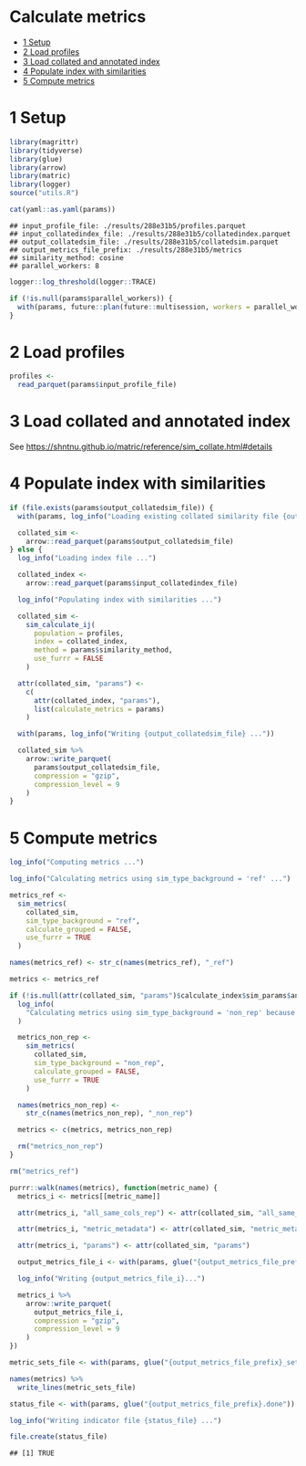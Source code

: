 Calculate metrics
================

- [1 Setup](#1-setup)
- [2 Load profiles](#2-load-profiles)
- [3 Load collated and annotated
  index](#3-load-collated-and-annotated-index)
- [4 Populate index with
  similarities](#4-populate-index-with-similarities)
- [5 Compute metrics](#5-compute-metrics)

# 1 Setup

``` r
library(magrittr)
library(tidyverse)
library(glue)
library(arrow)
library(matric)
library(logger)
source("utils.R")
```

``` r
cat(yaml::as.yaml(params))
```

    ## input_profile_file: ./results/288e31b5/profiles.parquet
    ## input_collatedindex_file: ./results/288e31b5/collatedindex.parquet
    ## output_collatedsim_file: ./results/288e31b5/collatedsim.parquet
    ## output_metrics_file_prefix: ./results/288e31b5/metrics
    ## similarity_method: cosine
    ## parallel_workers: 8

``` r
logger::log_threshold(logger::TRACE)
```

``` r
if (!is.null(params$parallel_workers)) {
  with(params, future::plan(future::multisession, workers = parallel_workers))
}
```

# 2 Load profiles

``` r
profiles <-
  read_parquet(params$input_profile_file)
```

# 3 Load collated and annotated index

See <https://shntnu.github.io/matric/reference/sim_collate.html#details>

# 4 Populate index with similarities

``` r
if (file.exists(params$output_collatedsim_file)) {
  with(params, log_info("Loading existing collated similarity file {output_collatedsim_file} ... "))

  collated_sim <-
    arrow::read_parquet(params$output_collatedsim_file)
} else {
  log_info("Loading index file ...")

  collated_index <-
    arrow::read_parquet(params$input_collatedindex_file)

  log_info("Populating index with similarities ...")

  collated_sim <-
    sim_calculate_ij(
      population = profiles,
      index = collated_index,
      method = params$similarity_method,
      use_furrr = FALSE
    )

  attr(collated_sim, "params") <-
    c(
      attr(collated_index, "params"),
      list(calculate_metrics = params)
    )

  with(params, log_info("Writing {output_collatedsim_file} ..."))

  collated_sim %>%
    arrow::write_parquet(
      params$output_collatedsim_file,
      compression = "gzip",
      compression_level = 9
    )
}
```

# 5 Compute metrics

``` r
log_info("Computing metrics ...")

log_info("Calculating metrics using sim_type_background = 'ref' ...")

metrics_ref <-
  sim_metrics(
    collated_sim,
    sim_type_background = "ref",
    calculate_grouped = FALSE,
    use_furrr = TRUE
  )

names(metrics_ref) <- str_c(names(metrics_ref), "_ref")

metrics <- metrics_ref

if (!is.null(attr(collated_sim, "params")$calculate_index$sim_params$any_different_cols_non_rep)) {
  log_info(
    "Calculating metrics using sim_type_background = 'non_rep' because `any_different_cols_non_rep` is not NULL ..."
  )

  metrics_non_rep <-
    sim_metrics(
      collated_sim,
      sim_type_background = "non_rep",
      calculate_grouped = FALSE,
      use_furrr = TRUE
    )

  names(metrics_non_rep) <-
    str_c(names(metrics_non_rep), "_non_rep")

  metrics <- c(metrics, metrics_non_rep)

  rm("metrics_non_rep")
}

rm("metrics_ref")
```

``` r
purrr::walk(names(metrics), function(metric_name) {
  metrics_i <- metrics[[metric_name]]

  attr(metrics_i, "all_same_cols_rep") <- attr(collated_sim, "all_same_cols_rep")

  attr(metrics_i, "metric_metadata") <- attr(collated_sim, "metric_metadata")

  attr(metrics_i, "params") <- attr(collated_sim, "params")

  output_metrics_file_i <- with(params, glue("{output_metrics_file_prefix}_{metric_name}.parquet"))

  log_info("Writing {output_metrics_file_i}...")

  metrics_i %>%
    arrow::write_parquet(
      output_metrics_file_i,
      compression = "gzip",
      compression_level = 9
    )
})

metric_sets_file <- with(params, glue("{output_metrics_file_prefix}_sets.txt"))

names(metrics) %>%
  write_lines(metric_sets_file)

status_file <- with(params, glue("{output_metrics_file_prefix}.done"))

log_info("Writing indicator file {status_file} ...")

file.create(status_file)
```

    ## [1] TRUE
